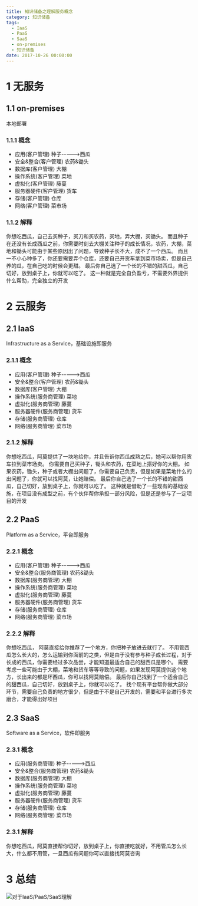 ```yaml
---
title: 知识储备之理解服务概念
category: 知识储备
tags:
  - IaaS
  - PaaS
  - SaaS
  - on-premises
  - 知识储备
date: 2017-10-26 00:00:00
---
```

# 1 无服务

## 1.1 on-premises

  本地部署

<!--more-->

### 1.1.1 概念

- 应用(客户管理)
    种子----->西瓜
- 安全&整合(客户管理)
    农药&锄头
- 数据库(客户管理)
    大棚
- 操作系统(客户管理)
    菜地
- 虚拟化(客户管理)
    藤蔓
- 服务器硬件(客户管理)
    货车
- 存储(客户管理)
    仓库
- 网络(客户管理)
    菜市场

### 1.1.2 解释

  你想吃西瓜，自己去买种子，买刀和买农药，买地，弄大棚，买锄头。
  而且种子在还没有长成西瓜之前，你需要时刻去大棚关注种子的成长情况，农药，大棚，菜地和锄头可能由于某些原因出了问题，导致种子长不大，成不了一个西瓜。
  而且一不小心种多了，你还要需要弄个仓库，还要自己开货车拿到菜市场卖，但是自己养的瓜，在自己吃的时候会更甜。
  最后你自己选了一个长的不错的甜西瓜，自己切好，放到桌子上，你就可以吃了。
  这一种就是完全自负盈亏，不需要外界提供什么帮助，完全独立的开发

# 2 云服务

## 2.1 IaaS

Infrastructure as a Service，基础设施即服务

### 2.1.1 概念

- 应用(客户管理)
    种子----->西瓜
- 安全&整合(客户管理)
    农药&锄头
- 数据库(客户管理)
    大棚
- 操作系统(服务商管理)
    菜地
- 虚拟化(服务商管理)
    藤蔓
- 服务器硬件(服务商管理)
    货车
- 存储(服务商管理)
    仓库
- 网络(服务商管理)
    菜市场

### 2.1.2 解释

  你想吃西瓜，阿莫提供了一块地给你，并且告诉你西瓜成熟之后，她可以帮你用货车拉到菜市场卖。
  你需要自己买种子，锄头和农药，在菜地上搭好你的大棚。
  如果农药，锄头，种子或者大棚出问题了，你需要自己负责，但是如果是菜地什么的出问题了，你就可以找阿莫，让她赔偿。
  最后你自己选了一个长的不错的甜西瓜，自己切好，放到桌子上，你就可以吃了。
  这种就是借助了一些现有的基础设施，在项目没有成型之前，有个伙伴帮你承担一部分风险，但是还是参与了一定项目的开发

## 2.2 PaaS

Platform as a Service，平台即服务

### 2.2.1 概念

- 应用(客户管理)
    种子----->西瓜
- 安全&整合(服务商管理)
    农药&锄头
- 数据库(服务商管理)
    大棚
- 操作系统(服务商管理)
    菜地
- 虚拟化(服务商管理)
    藤蔓
- 服务器硬件(服务商管理)
    货车
- 存储(服务商管理)
    仓库
- 网络(服务商管理)
    菜市场

### 2.2.2 解释

  你想吃西瓜， 阿莫直接给你推荐了一个地方，你把种子放进去就行了。
  不用管西瓜怎么长大的，怎么运输到你面前的之类，但是由于没有参与种子成长过程，对于长成的西瓜，你需要经过多次品尝，才能知道最适合自己的甜西瓜是哪个。
  需要考虑一些可能由于大棚，菜地和货车等等导致的问题，如果发现阿莫提供这个地方，长出来的都是坏西瓜，你可以找阿莫赔偿。
  最后你自己找到了一个适合自己的甜西瓜，自己切好，放到桌子上，你就可以吃了。
  找个现有平台帮你做大部分环节，需要自己负责的地方很少，但是由于不是自己开发的，需要和平台进行多次磨合，才能得出好项目

## 2.3 SaaS

Software as a Service，软件即服务

### 2.3.1 概念

- 应用(服务商管理)
    种子----->西瓜
- 安全&整合(服务商管理)
    农药&锄头
- 数据库(服务商管理)
    大棚
- 操作系统(服务商管理)
    菜地
- 虚拟化(服务商管理)
    藤蔓
- 服务器硬件(服务商管理)
    货车
- 存储(服务商管理)
    仓库
- 网络(服务商管理)
    菜市场

### 2.3.1 解释

  你想吃西瓜，阿莫直接帮你切好，放到桌子上，你直接吃就好，不用管瓜怎么长大，什么都不用管，一旦西瓜有问题你可以直接找阿莫咨询

# 3 总结

  ![对于IaaS/PaaS/SaaS理解](../../../../img/project.png)